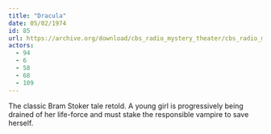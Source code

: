 ```yaml
---
title: "Dracula"
date: 05/02/1974
id: 85
url: https://archive.org/download/cbs_radio_mystery_theater/cbs_radio_mystery_theater-0051-0100.zip/cbs_radio_mystery_theater-0051-0100%2Fcbsrmt_0085_dracula.mp3
actors:
  - 94
  - 6
  - 58
  - 68
  - 109
---
```

The classic Bram Stoker tale retold. A young girl is progressively being drained of her life-force and must stake the responsible vampire to save herself.